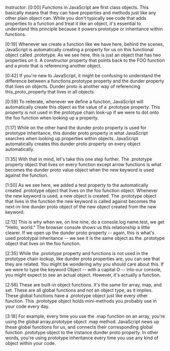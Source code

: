 Instructor: [0:00] Functions in JavaScript are first class objects. This basically means that they can have properties and methods just like any other plain object can. While you don't typically see code that adds properties to a function and treat it like an object, it's essential to understand this principle because it powers prototype or inheritance within functions.

[0:19] Whenever we create a function like we have here, behind the scenes, JavaScript is automatically creating a property for us on this functional object called .prototype. As we see here, this is just an object that has two properties on it. A constructor property that points back to the FOO function and a _proto_ that is referencing another object.

[0:42] If you're new to JavaScript, it might be confusing to understand the difference between a functions.prototype property and the dunder property that lives on objects. Dunder proto is another way of referencing this_proto_property that lives in all objects.

[0:59] To reiterate, whenever we define a function, JavaScript will automatically create this object as the value of a .prototype property. This property is not used in the prototype chain look-up if we were to dot onto the foo function when looking up a property.

[1:17] While on the other hand the dunder proto property is used for prototype inheritance, this dunder proto property is what JavaScript searches when looking up properties within objects. JavaScript automatically creates this dunder proto property on every object automatically.

[1:35] With that in mind, let's take this one step further. The .prototype property object that lives on every function except arrow functions is what becomes the dunder proto value object when the new keyword is used against the function.

[1:50] As we see here, we added a test property to the automatically created .prototype object that lives on the foo function object. Whenever the new keyword is used, a new object is created. The .prototype object that lives in the function the new keyword is called against becomes the next-in-line dunder proto object of the new object created from the new keyword.

[2:13] This is why when we, on line nine, do a console.log name.test, we get "Hello, world." The browser console shows us this relationship a little clearer. If we open up the dunder proto property -- again, this is what's used prototypal inheritance -- we see it is the same object as the .prototype object that lives on the foo function.

[2:35] While the .prototype property and functions is not used in the prototype chain lookup, like dunder proto properties are, you can see that they are related. You might be wondering why you should care about this. If we were to type the keyword Object -- with a capital O -- into our console, you might expect to see an actual object. However, it's actually a function.

[2:56] These are built-in object functions. It's the same for array, map, and set. These are all global functions and not an object type, as it implies. These global functions have a .prototype object just like every other function. This .prototype object holds mini-methods you probably use in your code every day.

[3:18] For example, every time you use the .map function on an array, you're using the global array.prototype object .map method. JavaScript news up these global functions for us, and connects their corresponding global function .prototype object to the instance dunder proto property. In other words, you're using prototype inheritance every time you use any kind of object within your code.
